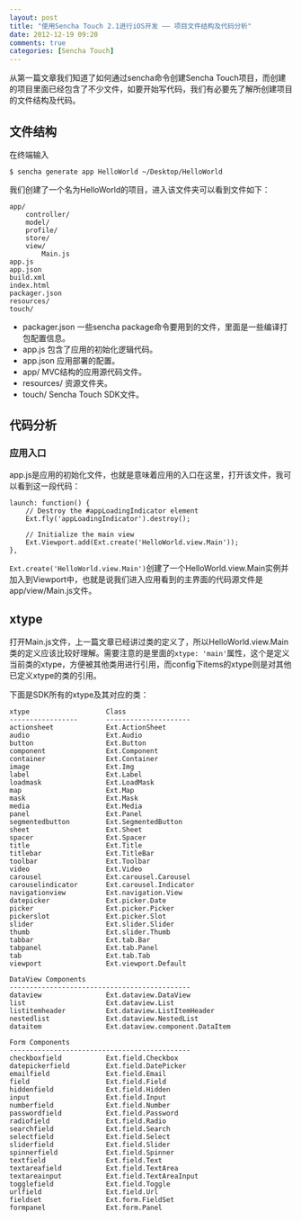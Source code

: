 ```yaml
---
layout: post
title: "使用Sencha Touch 2.1进行iOS开发 —— 项目文件结构及代码分析"
date: 2012-12-19 09:20
comments: true
categories: [Sencha Touch] 
---
```


从第一篇文章我们知道了如何通过sencha命令创建Sencha Touch项目，而创建的项目里面已经包含了不少文件，如要开始写代码，我们有必要先了解所创建项目的文件结构及代码。
<!-- more -->
## 文件结构
在终端输入

	$ sencha generate app HelloWorld ~/Desktop/HelloWorld

我们创建了一个名为HelloWorld的项目，进入该文件夹可以看到文件如下：

	app/
		controller/
		model/
    	profile/
    	store/
    	view/
			Main.js
	app.js
	app.json
	build.xml
	index.html
	packager.json
	resources/
	touch/
  
- packager.json 一些sencha package命令要用到的文件，里面是一些编译打包配置信息。
- app.js 包含了应用的初始化逻辑代码。
- app.json 应用部署的配置。
- app/ MVC结构的应用源代码文件。
- resources/ 资源文件夹。
- touch/ Sencha Touch SDK文件。

## 代码分析
### 应用入口
app.js是应用的初始化文件，也就是意味着应用的入口在这里，打开该文件，我可以看到这一段代码：

	launch: function() {
        // Destroy the #appLoadingIndicator element
        Ext.fly('appLoadingIndicator').destroy();

        // Initialize the main view
        Ext.Viewport.add(Ext.create('HelloWorld.view.Main'));
    },

`Ext.create('HelloWorld.view.Main')`创建了一个HelloWorld.view.Main实例并加入到Viewport中，也就是说我们进入应用看到的主界面的代码源文件是app/view/Main.js文件。

## xtype
打开Main.js文件，上一篇文章已经讲过类的定义了，所以HelloWorld.view.Main类的定义应该比较好理解。需要注意的是里面的`xtype: 'main'`属性，这个是定义当前类的xtype，方便被其他类用进行引用，而config下items的xtype则是对其他已定义xtype的类的引用。

下面是SDK所有的xtype及其对应的类：

	xtype                   Class
	-----------------       ---------------------
	actionsheet             Ext.ActionSheet
	audio                   Ext.Audio
	button                  Ext.Button
	component               Ext.Component
	container               Ext.Container
	image                   Ext.Img
	label                   Ext.Label
	loadmask                Ext.LoadMask
	map                     Ext.Map
	mask                    Ext.Mask
	media                   Ext.Media
	panel                   Ext.Panel
	segmentedbutton         Ext.SegmentedButton
	sheet                   Ext.Sheet
	spacer                  Ext.Spacer
	title                   Ext.Title
	titlebar                Ext.TitleBar
	toolbar                 Ext.Toolbar
	video                   Ext.Video
	carousel                Ext.carousel.Carousel
	carouselindicator       Ext.carousel.Indicator
	navigationview          Ext.navigation.View
	datepicker              Ext.picker.Date
	picker                  Ext.picker.Picker
	pickerslot              Ext.picker.Slot
	slider                  Ext.slider.Slider
	thumb                   Ext.slider.Thumb
	tabbar                  Ext.tab.Bar
	tabpanel                Ext.tab.Panel
	tab                     Ext.tab.Tab
	viewport                Ext.viewport.Default
	
	DataView Components
	---------------------------------------------
	dataview                Ext.dataview.DataView
	list                    Ext.dataview.List
	listitemheader          Ext.dataview.ListItemHeader
	nestedlist              Ext.dataview.NestedList
	dataitem                Ext.dataview.component.DataItem
	
	Form Components
	---------------------------------------------
	checkboxfield           Ext.field.Checkbox
	datepickerfield         Ext.field.DatePicker
	emailfield              Ext.field.Email
	field                   Ext.field.Field
	hiddenfield             Ext.field.Hidden
	input                   Ext.field.Input
	numberfield             Ext.field.Number
	passwordfield           Ext.field.Password
	radiofield              Ext.field.Radio
	searchfield             Ext.field.Search
	selectfield             Ext.field.Select
	sliderfield             Ext.field.Slider
	spinnerfield            Ext.field.Spinner
	textfield               Ext.field.Text
	textareafield           Ext.field.TextArea
	textareainput           Ext.field.TextAreaInput
	togglefield             Ext.field.Toggle
	urlfield                Ext.field.Url
	fieldset                Ext.form.FieldSet
	formpanel               Ext.form.Panel


